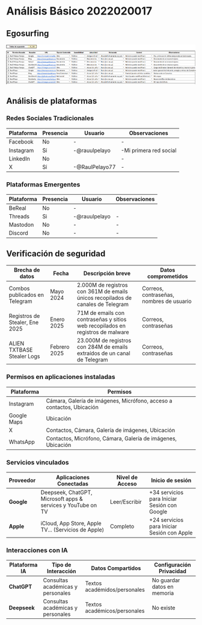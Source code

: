  # Análisis Básico 2022020017

 ## Egosurfing

 ![EgoSurfing](/investigaciones/individual/2022020017/egoSurfing.png)

 ## Análisis de plataformas

### Redes Sociales Tradicionales
| Plataforma   | Presencia | Usuario        | Observaciones |
|--------------|-----------|----------------|---------------|
| Facebook     | No        | -              | -             |
| Instagram    | Sí        |  -@rauulpelayo | -Mi primera red social |
| LinkedIn     | No        |   | - |
| X            | Sí        | -@RaulPelayo77 |        -     |

### Plataformas Emergentes
| Plataforma   | Presencia | Usuario     | Observaciones |
|--------------|-----------|-------------|---------------|
| BeReal       | No       | -           |  |
| Threads      | Si        | -@rauulpelayo           |       -        |
| Mastodon     | No        | -           | -             |
| Discord      | No        | - | - |


## Verificación de seguridad

| Brecha de datos                        | Fecha       | Descripción breve                                                                 | Datos comprometidos                 |
|----------------------------------------|------------|-----------------------------------------------------------------------------------|--------------------------------------|
| Combos publicados en Telegram          | Mayo 2024  | 2.000M de registros con 361M de emails únicos recopilados de canales de Telegram  | Correos, contraseñas, nombres de usuario |
| Registros de Stealer, Ene 2025         | Enero 2025 | 71M de emails con contraseñas y sitios web recopilados en registros de malware    | Correos, contraseñas                |
| ALIEN TXTBASE Stealer Logs             | Febrero 2025 | 23.000M de registros con 284M de emails extraídos de un canal de Telegram         | Correos, contraseñas                |

### Permisos en aplicaciones instaladas
| Plataforma | Permisos |
|------------|----------|
| Instagram       | Cámara, Galería de imágenes, Micrófono, acceso a contactos, Ubicación       |
| Google Maps   | Ubicación       |
| X          | Contactos, Cámara, Galería de imágenes, Ubicación     |
| WhatsApp          | Contactos, Micrófono, Cámara, Galería de imágenes, Ubicación     |

### Servicios vinculados
| Proveedor | Aplicaciones Conectadas | Nivel de Acceso | Inicio de sesión |
|-----------|--------------------------|-----------------|------------------|
| **Google** | Deepseek, ChatGPT, Microsoft apps & services y YouTube on TV | Leer/Escribir | +34 servicios para Iniciar Sesión con Google |
| **Apple** | iCloud, App Store, Apple TV... (Servicios de Apple) | Completo | +24 servicios para Iniciar Sesión con Apple |

### Interacciones con IA
| Plataforma IA | Tipo de Interacción | Datos Compartidos | Configuración Privacidad |
|---------------|---------------------|--------------------|--------------------------|
| **ChatGPT** | Consultas académicas y personales | Textos académidos/personales | No guardar datos en memoria |
| **Deepseek** | Consultas académicas y personales | Textos académicos/personales | No existe |
